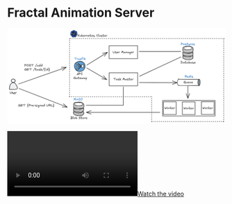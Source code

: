 # Fractal Animation Server

![](design.png)

[![Watch the video](https://github.com/faerlin-developer/fractal-animation-server/blob/8d3f6ce613a10247347e2c3c78ea60bdbaface8f/sample.mp4)](https://github.com/faerlin-developer/fractal-animation-server/blob/8d3f6ce613a10247347e2c3c78ea60bdbaface8f/sample.mp4)

<!--
## Notes


- RBAC grants access to pods
- An Ingress is a Kubernetes resource that define rules for routing external HTTP(s) traffic to services inside the
  cluster.
- An Ingres Controler is the actual gatekeeper — the thing that listens on port 80/443 and knows what to do based on the
  Ingress rules. Example: traefik. It reads Kubernetes Ingress resources. Then it dynamically configures itself to
  route traffic to the appropriate services.
- The traefik's NodePort exposes Traefik on a fixed port outside of the cluster.
- `172.17.0.1`, that’s the default gateway IP of the Docker bridge network on Linux/macOS

-->

